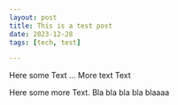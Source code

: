 ```yaml
---
layout: post
title: This is a test post
date: 2023-12-28
tags: [tech, test]

---
```


Here some Text ...
More text
Text

<!--more-->

Here some more Text. Bla bla bla bla blaaaa
